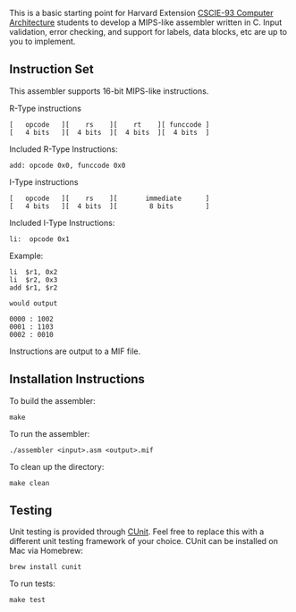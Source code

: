 This is a basic starting point for Harvard Extension [CSCIE-93 Computer Architecture](http://sites.fas.harvard.edu/~cscie287/) students to develop a MIPS-like assembler written in C. Input validation, error checking, and support for labels, data blocks, etc are up to you to implement.

## Instruction Set

This assembler supports 16-bit MIPS-like instructions.

R-Type instructions
```
[   opcode   ][    rs    ][    rt    ][ funccode ]
[   4 bits   ][  4 bits  ][  4 bits  ][  4 bits  ]
```
Included R-Type Instructions:
```
add: opcode 0x0, funccode 0x0
```

I-Type instructions
```
[   opcode   ][    rs    ][       immediate      ]
[   4 bits   ][  4 bits  ][        8 bits        ]
```
Included I-Type Instructions:
```
li:  opcode 0x1
```

Example:
```
li  $r1, 0x2
li  $r2, 0x3
add $r1, $r2

would output

0000 : 1002
0001 : 1103
0002 : 0010
```

Instructions are output to a MIF file.

## Installation Instructions

To build the assembler:

```make```

To run the assembler:

```./assembler <input>.asm <output>.mif```

To clean up the directory:

```make clean```

## Testing
Unit testing is provided through [CUnit](http://cunit.sourceforge.net/). Feel free to replace this with a different unit testing framework of your choice. 
CUnit can be installed on Mac via Homebrew:

```brew install cunit```

To run tests:

```make test```

